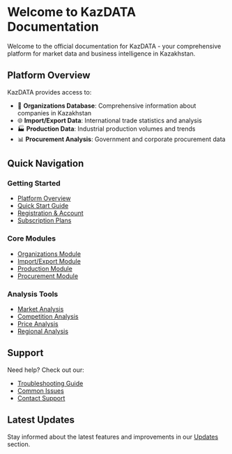 # Welcome to KazDATA Documentation

Welcome to the official documentation for KazDATA - your comprehensive platform for market data and business intelligence in Kazakhstan.

## Platform Overview

KazDATA provides access to:

- 🏢 **Organizations Database**: Comprehensive information about companies in Kazakhstan
- 🌐 **Import/Export Data**: International trade statistics and analysis
- 🏭 **Production Data**: Industrial production volumes and trends
- 📊 **Procurement Analysis**: Government and corporate procurement data

## Quick Navigation

### Getting Started
- [Platform Overview](getting-started/platform-overview.md)
- [Quick Start Guide](getting-started/quick-start.md)
- [Registration & Account](getting-started/registration.md)
- [Subscription Plans](getting-started/subscription.md)

### Core Modules
- [Organizations Module](modules/organizations/overview.md)
- [Import/Export Module](modules/import-export/overview.md)
- [Production Module](modules/production/overview.md)
- [Procurement Module](modules/procurement/overview.md)

### Analysis Tools
- [Market Analysis](analysis/market-size.md)
- [Competition Analysis](analysis/competition.md)
- [Price Analysis](analysis/price.md)
- [Regional Analysis](analysis/regional.md)

## Support

Need help? Check out our:

- [Troubleshooting Guide](support/troubleshooting.md)
- [Common Issues](support/issues.md)
- [Contact Support](support/contact.md)

## Latest Updates

Stay informed about the latest features and improvements in our [Updates](support/updates.md) section.
